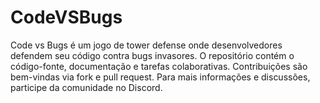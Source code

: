# CodeVSBugs
Code vs Bugs é um jogo de tower defense onde desenvolvedores defendem seu código contra bugs invasores. O repositório contém o código-fonte, documentação e tarefas colaborativas. Contribuições são bem-vindas via fork e pull request. Para mais informações e discussões, participe da comunidade no Discord.
